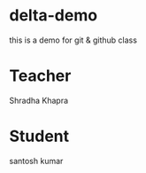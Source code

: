 # delta-demo
this is a demo for git &amp; github class

# Teacher
Shradha Khapra

# Student
santosh kumar